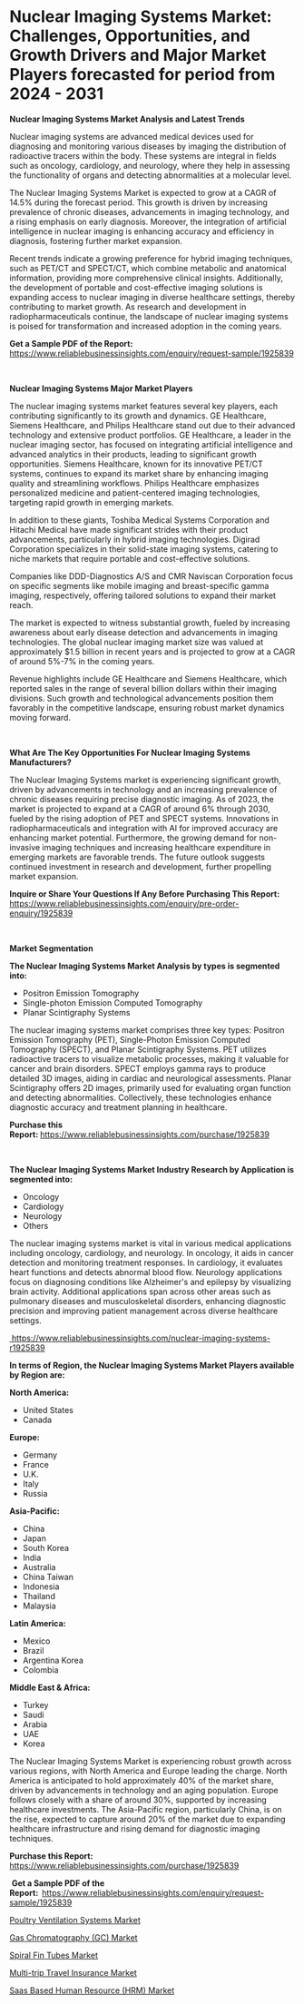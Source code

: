 <p><h1>Nuclear Imaging Systems Market: Challenges, Opportunities, and Growth Drivers and Major Market Players forecasted for period from 2024 - 2031</h1></p><p><strong>Nuclear Imaging Systems Market Analysis and Latest Trends</strong></p>
<p><p>Nuclear imaging systems are advanced medical devices used for diagnosing and monitoring various diseases by imaging the distribution of radioactive tracers within the body. These systems are integral in fields such as oncology, cardiology, and neurology, where they help in assessing the functionality of organs and detecting abnormalities at a molecular level. </p><p>The Nuclear Imaging Systems Market is expected to grow at a CAGR of 14.5% during the forecast period. This growth is driven by increasing prevalence of chronic diseases, advancements in imaging technology, and a rising emphasis on early diagnosis. Moreover, the integration of artificial intelligence in nuclear imaging is enhancing accuracy and efficiency in diagnosis, fostering further market expansion. </p><p>Recent trends indicate a growing preference for hybrid imaging techniques, such as PET/CT and SPECT/CT, which combine metabolic and anatomical information, providing more comprehensive clinical insights. Additionally, the development of portable and cost-effective imaging solutions is expanding access to nuclear imaging in diverse healthcare settings, thereby contributing to market growth. As research and development in radiopharmaceuticals continue, the landscape of nuclear imaging systems is poised for transformation and increased adoption in the coming years.</p></p>
<p><strong>Get a Sample PDF of the Report:&nbsp;</strong> <a href="https://www.reliablebusinessinsights.com/enquiry/request-sample/1925839?utm_campaign=96&utm_medium=2&utm_source=Github&utm_content=ia&utm_term=24102024&utm_id=nuclear-imaging-systems">https://www.reliablebusinessinsights.com/enquiry/request-sample/1925839</a></p>
<p>&nbsp;</p>
<p><strong>Nuclear Imaging Systems Major Market Players</strong></p>
<p><p>The nuclear imaging systems market features several key players, each contributing significantly to its growth and dynamics. GE Healthcare, Siemens Healthcare, and Philips Healthcare stand out due to their advanced technology and extensive product portfolios. GE Healthcare, a leader in the nuclear imaging sector, has focused on integrating artificial intelligence and advanced analytics in their products, leading to significant growth opportunities. Siemens Healthcare, known for its innovative PET/CT systems, continues to expand its market share by enhancing imaging quality and streamlining workflows. Philips Healthcare emphasizes personalized medicine and patient-centered imaging technologies, targeting rapid growth in emerging markets.</p><p>In addition to these giants, Toshiba Medical Systems Corporation and Hitachi Medical have made significant strides with their product advancements, particularly in hybrid imaging technologies. Digirad Corporation specializes in their solid-state imaging systems, catering to niche markets that require portable and cost-effective solutions.</p><p>Companies like DDD-Diagnostics A/S and CMR Naviscan Corporation focus on specific segments like mobile imaging and breast-specific gamma imaging, respectively, offering tailored solutions to expand their market reach.</p><p>The market is expected to witness substantial growth, fueled by increasing awareness about early disease detection and advancements in imaging technologies. The global nuclear imaging market size was valued at approximately $1.5 billion in recent years and is projected to grow at a CAGR of around 5%-7% in the coming years.</p><p>Revenue highlights include GE Healthcare and Siemens Healthcare, which reported sales in the range of several billion dollars within their imaging divisions. Such growth and technological advancements position them favorably in the competitive landscape, ensuring robust market dynamics moving forward.</p></p>
<p>&nbsp;</p>
<p><strong>What Are The Key Opportunities For Nuclear Imaging Systems Manufacturers?</strong></p>
<p><p>The Nuclear Imaging Systems market is experiencing significant growth, driven by advancements in technology and an increasing prevalence of chronic diseases requiring precise diagnostic imaging. As of 2023, the market is projected to expand at a CAGR of around 6% through 2030, fueled by the rising adoption of PET and SPECT systems. Innovations in radiopharmaceuticals and integration with AI for improved accuracy are enhancing market potential. Furthermore, the growing demand for non-invasive imaging techniques and increasing healthcare expenditure in emerging markets are favorable trends. The future outlook suggests continued investment in research and development, further propelling market expansion.</p></p>
<p><strong>Inquire or Share Your Questions If Any Before Purchasing This Report:</strong> <a href="https://www.reliablebusinessinsights.com/enquiry/pre-order-enquiry/1925839?utm_campaign=96&utm_medium=2&utm_source=Github&utm_content=ia&utm_term=24102024&utm_id=nuclear-imaging-systems">https://www.reliablebusinessinsights.com/enquiry/pre-order-enquiry/1925839</a></p>
<p>&nbsp;</p>
<p><strong>Market Segmentation</strong></p>
<p><strong>The Nuclear Imaging Systems Market Analysis by types is segmented into:</strong></p>
<p><ul><li>Positron Emission Tomography</li><li>Single-photon Emission Computed Tomography</li><li>Planar Scintigraphy Systems</li></ul></p>
<p><p>The nuclear imaging systems market comprises three key types: Positron Emission Tomography (PET), Single-Photon Emission Computed Tomography (SPECT), and Planar Scintigraphy Systems. PET utilizes radioactive tracers to visualize metabolic processes, making it valuable for cancer and brain disorders. SPECT employs gamma rays to produce detailed 3D images, aiding in cardiac and neurological assessments. Planar Scintigraphy offers 2D images, primarily used for evaluating organ function and detecting abnormalities. Collectively, these technologies enhance diagnostic accuracy and treatment planning in healthcare.</p></p>
<p><strong>Purchase this Report:&nbsp;</strong><a href="https://www.reliablebusinessinsights.com/purchase/1925839?utm_campaign=96&utm_medium=2&utm_source=Github&utm_content=ia&utm_term=24102024&utm_id=nuclear-imaging-systems">https://www.reliablebusinessinsights.com/purchase/1925839</a></p>
<p>&nbsp;</p>
<p><strong>The Nuclear Imaging Systems Market Industry Research by Application is segmented into:</strong></p>
<p><ul><li>Oncology</li><li>Cardiology</li><li>Neurology</li><li>Others</li></ul></p>
<p><p>The nuclear imaging systems market is vital in various medical applications including oncology, cardiology, and neurology. In oncology, it aids in cancer detection and monitoring treatment responses. In cardiology, it evaluates heart functions and detects abnormal blood flow. Neurology applications focus on diagnosing conditions like Alzheimer's and epilepsy by visualizing brain activity. Additional applications span across other areas such as pulmonary diseases and musculoskeletal disorders, enhancing diagnostic precision and improving patient management across diverse healthcare settings.</p></p>
<p><a href="https://www.reliablebusinessinsights.com/nuclear-imaging-systems-r1925839?utm_campaign=96&utm_medium=2&utm_source=Github&utm_content=ia&utm_term=24102024&utm_id=nuclear-imaging-systems">&nbsp;https://www.reliablebusinessinsights.com/nuclear-imaging-systems-r1925839</a></p>
<p><strong>In terms of Region, the Nuclear Imaging Systems Market Players available by Region are:</strong></p>
<p>
    <p> <strong> North America: </strong>
        <ul>
            <li>United States</li>
            <li>Canada</li>
        </ul>
        </p> 
    <p> <strong> Europe: </strong>
        <ul>
            <li>Germany</li>
            <li>France</li>
            <li>U.K.</li>
            <li>Italy</li>
            <li>Russia</li>
        </ul>
        </p> 
    <p> <strong> Asia-Pacific: </strong>
        <ul>
            <li>China</li>
            <li>Japan</li>
            <li>South Korea</li>
            <li>India</li>
            <li>Australia</li>
            <li>China Taiwan</li>
            <li>Indonesia</li>
            <li>Thailand</li>
            <li>Malaysia</li>
        </ul>
        </p> 
    <p> <strong> Latin America: </strong>
        <ul>
            <li>Mexico</li>
            <li>Brazil</li>
            <li>Argentina Korea</li>
            <li>Colombia</li>
        </ul>
        </p> 
    <p> <strong> Middle East & Africa: </strong>
        <ul>
            <li>Turkey</li>
            <li>Saudi</li>
            <li>Arabia</li>
            <li>UAE</li>
            <li>Korea</li>
        </ul>
    </p>
    </p>
<p><p>The Nuclear Imaging Systems Market is experiencing robust growth across various regions, with North America and Europe leading the charge. North America is anticipated to hold approximately 40% of the market share, driven by advancements in technology and an aging population. Europe follows closely with a share of around 30%, supported by increasing healthcare investments. The Asia-Pacific region, particularly China, is on the rise, expected to capture around 20% of the market due to expanding healthcare infrastructure and rising demand for diagnostic imaging techniques.</p></p>
<p><strong>Purchase this Report: </strong><a href="https://www.reliablebusinessinsights.com/purchase/1925839?utm_campaign=96&utm_medium=2&utm_source=Github&utm_content=ia&utm_term=24102024&utm_id=nuclear-imaging-systems">https://www.reliablebusinessinsights.com/purchase/1925839</a></p>
<p>&nbsp;<strong>Get a Sample PDF of the Report:&nbsp;&nbsp;</strong><a href="https://www.reliablebusinessinsights.com/enquiry/request-sample/1925839?utm_campaign=96&utm_medium=2&utm_source=Github&utm_content=ia&utm_term=24102024&utm_id=nuclear-imaging-systems">https://www.reliablebusinessinsights.com/enquiry/request-sample/1925839</a></p>
<p><strong></strong></p>
<p><p><a href="https://issuu.com/reportprime-2/docs/poultry-ventilation-systems-market-_fd2b339f12bd0a?utm_campaign=96&utm_medium=2&utm_source=Github&utm_content=ia&utm_term=24102024&utm_id=nuclear-imaging-systems">Poultry Ventilation Systems Market</a></p><p><a href="https://github.com/jennyt6m/Market-Research-Report-List-1/blob/main/gas-chromatography-gc-market.md?utm_campaign=96&utm_medium=2&utm_source=Github&utm_content=ia&utm_term=24102024&utm_id=nuclear-imaging-systems">Gas Chromatography (GC) Market</a></p><p><a href="https://issuu.com/reportprime-2/docs/spiral-fin-tubes-market-size-2030.p_befb35f064d06e?utm_campaign=96&utm_medium=2&utm_source=Github&utm_content=ia&utm_term=24102024&utm_id=nuclear-imaging-systems">Spiral Fin Tubes Market</a></p><p><a href="https://www.linkedin.com/pulse/multi-trip-travel-insurance-market-refracting-trends-consumer-fsb6e?utm_campaign=96&utm_medium=2&utm_source=Github&utm_content=ia&utm_term=24102024&utm_id=nuclear-imaging-systems">Multi-trip Travel Insurance Market</a></p><p><a href="https://www.linkedin.com/pulse/saas-based-human-resource-hrm-market-size-type-product-global-cpqje?utm_campaign=96&utm_medium=2&utm_source=Github&utm_content=ia&utm_term=24102024&utm_id=nuclear-imaging-systems">Saas Based Human Resource (HRM) Market</a></p></p>